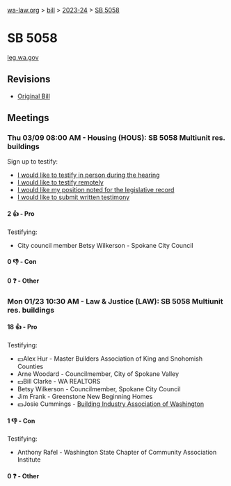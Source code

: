 [wa-law.org](/) > [bill](/bill/) > [2023-24](/bill/2023-24/) > [SB 5058](/bill/2023-24/sb/5058/)

# SB 5058
[leg.wa.gov](https://app.leg.wa.gov/billsummary?BillNumber=5058&Year=2023&Initiative=false)

## Revisions
* [Original Bill](1/)

## Meetings
### Thu 03/09 08:00 AM - Housing (HOUS): SB 5058 Multiunit res. buildings
Sign up to testify:
* [I would like to testify in person during the hearing](https://app.leg.wa.gov/csi/Testifier/Add?chamber=House&mId=30929&aId=152934&caId=21858&tId=1)
* [I would like to testify remotely](https://app.leg.wa.gov/csi/Testifier/Add?chamber=House&mId=30929&aId=152934&caId=21858&tId=2)
* [I would like my position noted for the legislative record](https://app.leg.wa.gov/csi/Testifier/Add?chamber=House&mId=30929&aId=152934&caId=21858&tId=3)
* [I would like to submit written testimony](https://app.leg.wa.gov/csi/Testifier/Add?chamber=House&mId=30929&aId=152934&caId=21858&tId=4)

#### 2 👍 - Pro
Testifying:
* City council member Betsy Wilkerson - Spokane City Council

#### 0 👎 - Con

#### 0 ❓ - Other

### Mon 01/23 10:30 AM - Law & Justice (LAW): SB 5058 Multiunit res. buildings
#### 18 👍 - Pro
Testifying:
* 💵Alex Hur - Master Builders Association of King and Snohomish Counties
* Arne Woodard - Councilmember, City of Spokane Valley
* 💵Bill Clarke - WA REALTORS
* Betsy Wilkerson - Councilmember, Spokane City Council
* Jim Frank - Greenstone New Beginning Homes
* 💵Josie Cummings - [Building Industry Association of Washington](/org/building_industry_association_of_washington/)

#### 1 👎 - Con
Testifying:
* Anthony Rafel - Washington State Chapter of Community Association Institute

#### 0 ❓ - Other
